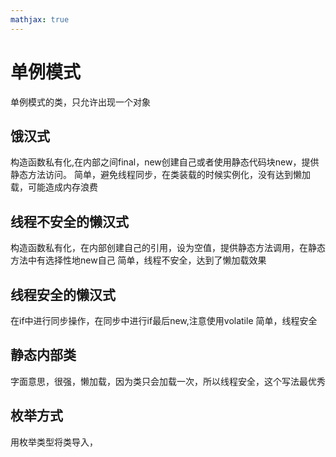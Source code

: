 ```yaml
---
mathjax: true
---
```


# 单例模式
 单例模式的类，只允许出现一个对象

## 饿汉式
 构造函数私有化,在内部之间final，new创建自己或者使用静态代码块new，提供静态方法访问。
 简单，避免线程同步，在类装载的时候实例化，没有达到懒加载，可能造成内存浪费

## 线程不安全的懒汉式
 构造函数私有化，在内部创建自己的引用，设为空值，提供静态方法调用，在静态方法中有选择性地new自己
 简单，线程不安全，达到了懒加载效果

## 线程安全的懒汉式
 在if中进行同步操作，在同步中进行if最后new,注意使用volatile
 简单，线程安全

<!---more-->

## 静态内部类
 字面意思，很强，懒加载，因为类只会加载一次，所以线程安全，这个写法最优秀

## 枚举方式
 用枚举类型将类导入，